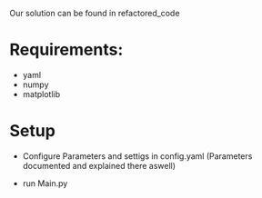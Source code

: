 Our solution can be found in refactored_code

# Requirements:
- yaml
- numpy
- matplotlib

# Setup
- Configure Parameters and settigs in config.yaml (Parameters documented and explained there aswell)

- run Main.py
